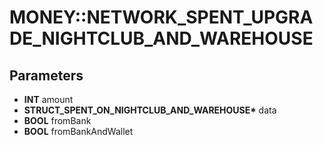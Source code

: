 # MONEY::NETWORK_SPENT_UPGRADE_NIGHTCLUB_AND_WAREHOUSE

## Parameters
* **INT** amount
* **STRUCT_SPENT_ON_NIGHTCLUB_AND_WAREHOUSE\*** data
* **BOOL** fromBank
* **BOOL** fromBankAndWallet